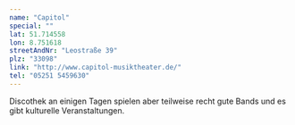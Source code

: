 ```yaml
---
name: "Capitol"
special: ""
lat: 51.714558
lon: 8.751618
streetAndNr: "Leostraße 39"
plz: "33098"
link: "http://www.capitol-musiktheater.de/"
tel: "05251 5459630"
---
```

Discothek an einigen Tagen spielen aber teilweise recht gute Bands und es gibt kulturelle Veranstaltungen.
